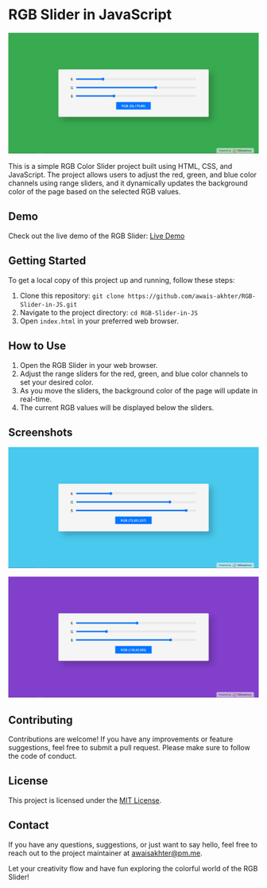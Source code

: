 # RGB Slider in JavaScript

![RGB Slider](rgb.png)

This is a simple RGB Color Slider project built using HTML, CSS, and JavaScript. The project allows users to adjust the red, green, and blue color channels using range sliders, and it dynamically updates the background color of the page based on the selected RGB values.

## Demo

Check out the live demo of the RGB Slider: [Live Demo](https://calnum.000webhostapp.com/RGB%20Color%20Slider/index.html)

## Getting Started

To get a local copy of this project up and running, follow these steps:

1. Clone this repository: `git clone https://github.com/awais-akhter/RGB-Slider-in-JS.git`
2. Navigate to the project directory: `cd RGB-Slider-in-JS`
3. Open `index.html` in your preferred web browser.

## How to Use

1. Open the RGB Slider in your web browser.
2. Adjust the range sliders for the red, green, and blue color channels to set your desired color.
3. As you move the sliders, the background color of the page will update in real-time.
4. The current RGB values will be displayed below the sliders.

## Screenshots

![RGB Slider Screenshot](rgb-1.png)

![RGB Slider Screenshot](rgb-2.png)

## Contributing

Contributions are welcome! If you have any improvements or feature suggestions, feel free to submit a pull request. Please make sure to follow the code of conduct.

## License

This project is licensed under the [MIT License](LICENSE).

## Contact

If you have any questions, suggestions, or just want to say hello, feel free to reach out to the project maintainer at [awaisakhter@pm.me](mailto:awaisakhter@pm.me).

Let your creativity flow and have fun exploring the colorful world of the RGB Slider!
